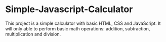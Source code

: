 # Simple-Javascript-Calculator
This project is a simple calculator with basic HTML, CSS and JavaScript. It will only able to perform basic math operations: addition, subtraction, multiplication and division.
